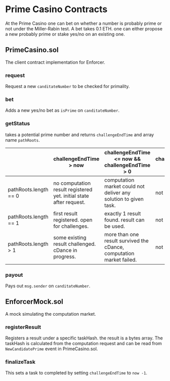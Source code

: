 # Prime Casino Contracts
At the Prime Casino one can bet on whether a number is probably prime or not under the Miller-Rabin test.
A bet takes 0.1 ETH. one can either propose a new probably prime or stake yes/no on an existing one.


## PrimeCasino.sol

The client contract implementation for Enforcer.

### request

Request a new `canditateNumber` to be checked for primality.

### bet

Adds a new yes/no bet as `isPrime` on `canditateNumber`.

### getStatus

takes a potential prime number and returns `challengeEndTime` and array name `pathRoots`.


|                       | challengeEndTime > now                                             | challengeEndTime <= now && challengeEndTime > 0                       | challengeEndTime == 0 |
|-----------------------|--------------------------------------------------------------------|-----------------------------------------------------------------------|-----------------------|
| pathRoots.length == 0 | no computation result registered yet. initial state after request. | computation market could not deliver any solution to given task.      | not requested         |
| pathRoots.length == 1 | first result registered. open for challenges.                      | exactly 1 result found. result can be used.                           | not requested         |
| pathRoots.length > 1  | some existing result challenged. cDance in progress.               | more than one result survived the cDance, computation market failed.  | not requested         |

### payout

Pays out `msg.sender` on `canditateNumber`.


## EnforcerMock.sol

A mock simulating the computation market.

### registerResult

Registers a result under a specific taskHash. the result is a bytes array. The taskHash is calculated from the computation request and can be read from `NewCandidatePrime` event in PrimeCasino.sol.

### finalizeTask

This sets a task to completed by setting `challengeEndTime` to `now -1`.
